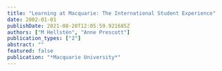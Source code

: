 ```yaml
---
title: "Learning at Macquarie: The International Student Experience"
date: 2002-01-01
publishDate: 2021-08-20T12:05:59.921685Z
authors: ["M Hellstén", "Anne Prescott"]
publication_types: ["2"]
abstract: ""
featured: false
publication: "*Macquarie University*"
---
```


